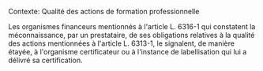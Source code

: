 Contexte: Qualité des actions de formation professionnelle

Les organismes financeurs mentionnés à l'article L. 6316-1 qui constatent la méconnaissance, par un prestataire, de ses obligations relatives à la qualité des actions mentionnées à l'article L. 6313-1, le signalent, de manière étayée, à l'organisme certificateur ou à l'instance de labellisation qui lui a délivré sa certification.